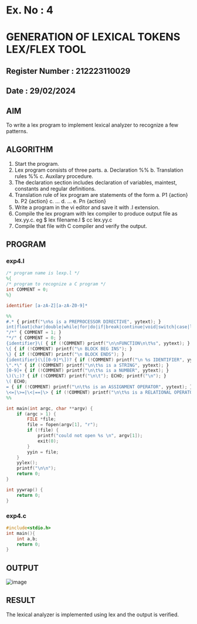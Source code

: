 # Ex. No : 4	
# GENERATION OF LEXICAL TOKENS LEX/FLEX TOOL
## Register Number : 212223110029
## Date : 29/02/2024

## AIM   
To write a lex program to implement lexical analyzer to recognize a few patterns.

## ALGORITHM
1.	Start the program.
2.	Lex program consists of three parts.
    a.	Declaration %%
    b.	Translation rules %%
    c.	Auxilary procedure.
3.	The declaration section includes declaration of variables, maintest, constants and regular definitions.
4.	Translation rule of lex program are statements of the form
    a.	P1 {action}
    b.	P2 {action}
    c.	…
    d.	…
    e.	Pn {action}
5.	Write a program in the vi editor and save it with .l extension.
6.	Compile the lex program with lex compiler to produce output file as lex.yy.c. eg $ lex filename.l $ cc lex.yy.c
7.	Compile that file with C compiler and verify the output.

## PROGRAM
### exp4.l
```l
/* program name is lexp.l */
%{
/* program to recognize a C program */
int COMMENT = 0;
%}

identifier [a-zA-Z][a-zA-Z0-9]*

%%
#.* { printf("\n%s is a PREPROCESSOR DIRECTIVE", yytext); }
int|float|char|double|while|for|do|if|break|continue|void|switch|case|long|struct|const|typedef|return|else|goto { printf("\n\t%s is a KEYWORD", yytext); }
"/*" { COMMENT = 1; }
"*/" { COMMENT = 0; }
{identifier}\( { if (!COMMENT) printf("\n\nFUNCTION\n\t%s", yytext); }
\{ { if (!COMMENT) printf("\n BLOCK BEG INS"); }
\} { if (!COMMENT) printf("\n BLOCK ENDS"); }
{identifier}(\[[0-9]*\])? { if (!COMMENT) printf("\n %s IDENTIFIER", yytext); }
\".*\" { if (!COMMENT) printf("\n\t%s is a STRING", yytext); }
[0-9]+ { if (!COMMENT) printf("\n\t%s is a NUMBER", yytext); }
\)(\;)? { if (!COMMENT) printf("\n\t"); ECHO; printf("\n"); }
\( ECHO;
= { if (!COMMENT) printf("\n\t%s is an ASSIGNMENT OPERATOR", yytext); }
\<=|\>=|\<|==|\> { if (!COMMENT) printf("\n\t%s is a RELATIONAL OPERATOR", yytext); }
%%

int main(int argc, char **argv) {
    if (argc > 1) {
        FILE *file;
        file = fopen(argv[1], "r");
        if (!file) {
            printf("could not open %s \n", argv[1]);
            exit(0);
        }
        yyin = file;
    }
    yylex();
    printf("\n\n");
    return 0;
}

int yywrap() {
    return 0;
}
```
### exp4.c
```c
#include<stdio.h>
int main(){
	int a,b;
	return 0;
}
```
## OUTPUT 
![image](https://github.com/Anbuselvan04/19CS409-Compiler-Design-Lab/assets/119410896/f1dab09e-e1d9-4f88-aa78-43fc68e4c089)

## RESULT
The lexical analyzer is implemented using lex and the output is verified.
